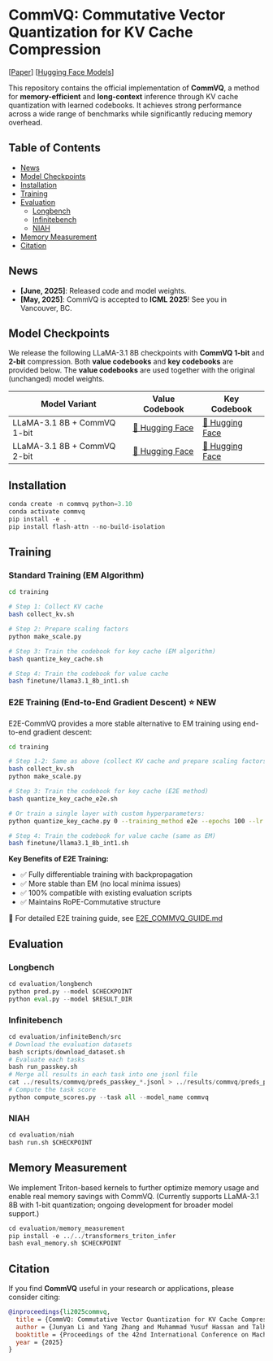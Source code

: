 # CommVQ: Commutative Vector Quantization for KV Cache Compression

[[Paper](https://arxiv.org/abs/2506.18879)] [[Hugging Face Models](https://huggingface.co/collections/senfu/commvq-68412ebc14e0f9cdfffb7172)]

This repository contains the official implementation of **CommVQ**, a method for **memory-efficient** and **long-context** inference through KV cache quantization with learned codebooks. It achieves strong performance across a wide range of benchmarks while significantly reducing memory overhead.


## Table of Contents

- [News](#news)
- [Model Checkpoints](#model-checkpoints)
- [Installation](#installation)
- [Training](#training)
- [Evaluation](#evaluation)
  - [Longbench](#longbench)
  - [Infinitebench](#infinitebench)
  - [NIAH](#niah)
- [Memory Measurement](#memory-measurement)
- [Citation](#citation)

## News

- **[June, 2025]**: Released code and model weights.
- **[May, 2025]**: CommVQ is accepted to **ICML 2025**! See you in Vancouver, BC.

## Model Checkpoints

We release the following LLaMA-3.1 8B checkpoints with **CommVQ 1-bit** and **2-bit** compression. Both **value codebooks** and **key codebooks** are provided below. The **value codebooks** are used together with the original (unchanged) model weights.

| Model Variant | Value Codebook | Key Codebook |
|---------------|-------|----------|
| LLaMA-3.1 8B + CommVQ 1-bit | [🤗 Hugging Face](https://huggingface.co/senfu/Llama-3.1-8B-Instruct-CommVQ-1bit) | [🤗 Hugging Face](https://huggingface.co/senfu/Llama-3.1-8B-Instruct-CommVQ-1bit-codebook) |
| LLaMA-3.1 8B + CommVQ 2-bit | [🤗 Hugging Face](https://huggingface.co/senfu/Llama-3.1-8B-Instruct-CommVQ-2bit) | [🤗 Hugging Face](https://huggingface.co/senfu/Llama-3.1-8B-Instruct-CommVQ-2bit-codebook) |


## Installation

```python
conda create -n commvq python=3.10
conda activate commvq
pip install -e .
pip install flash-attn --no-build-isolation
```

## Training

### Standard Training (EM Algorithm)

```bash
cd training

# Step 1: Collect KV cache
bash collect_kv.sh

# Step 2: Prepare scaling factors
python make_scale.py

# Step 3: Train the codebook for key cache (EM algorithm)
bash quantize_key_cache.sh

# Step 4: Train the codebook for value cache
bash finetune/llama3.1_8b_int1.sh
```

### E2E Training (End-to-End Gradient Descent) ⭐ NEW

E2E-CommVQ provides a more stable alternative to EM training using end-to-end gradient descent:

```bash
cd training

# Step 1-2: Same as above (collect KV cache and prepare scaling factors)
bash collect_kv.sh
python make_scale.py

# Step 3: Train the codebook for key cache (E2E method)
bash quantize_key_cache_e2e.sh

# Or train a single layer with custom hyperparameters:
python quantize_key_cache.py 0 --training_method e2e --epochs 100 --lr 0.001

# Step 4: Train the codebook for value cache (same as EM)
bash finetune/llama3.1_8b_int1.sh
```

**Key Benefits of E2E Training:**
- ✅ Fully differentiable training with backpropagation
- ✅ More stable than EM (no local minima issues)
- ✅ 100% compatible with existing evaluation scripts
- ✅ Maintains RoPE-Commutative structure

📖 For detailed E2E training guide, see [E2E_COMMVQ_GUIDE.md](E2E_COMMVQ_GUIDE.md)

## Evaluation

### Longbench

```python
cd evaluation/longbench
python pred.py --model $CHECKPOINT
python eval.py --model $RESULT_DIR
```

### Infinitebench

```python
cd evaluation/infiniteBench/src
# Download the evaluation datasets
bash scripts/download_dataset.sh
# Evaluate each tasks
bash run_passkey.sh
# Merge all results in each task into one jsonl file
cat ../results/commvq/preds_passkey_*.jsonl > ../results/commvq/preds_passkey.jsonl
# Compute the task score
python compute_scores.py --task all --model_name commvq
```


### NIAH

```python
cd evaluation/niah
bash run.sh $CHECKPOINT
```

## Memory Measurement

We implement Triton-based kernels to further optimize memory usage and enable real memory savings with CommVQ.
(Currently supports LLaMA-3.1 8B with 1-bit quantization; ongoing development for broader model support.)

```python
cd evaluation/memory_measurement
pip install -e ../../transformers_triton_infer
bash eval_memory.sh $CHECKPOINT
```

## Citation

If you find **CommVQ** useful in your research or applications, please consider citing:

```bibtex
@inproceedings{li2025commvq,
  title = {CommVQ: Commutative Vector Quantization for KV Cache Compression},
  author = {Junyan Li and Yang Zhang and Muhammad Yusuf Hassan and Talha Chafekar and Tianle Cai and Zhile Ren and Pengsheng Guo and Binazir Karimzadeh and Colorado J Reed and Chong Wang and Chuang Gan},
  booktitle = {Proceedings of the 42nd International Conference on Machine Learning (ICML)},
  year = {2025}
}
```
